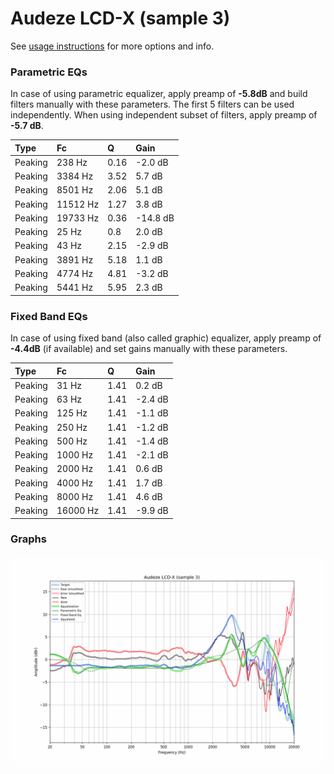 # Audeze LCD-X (sample 3)
See [usage instructions](https://github.com/jaakkopasanen/AutoEq#usage) for more options and info.

### Parametric EQs
In case of using parametric equalizer, apply preamp of **-5.8dB** and build filters manually
with these parameters. The first 5 filters can be used independently.
When using independent subset of filters, apply preamp of **-5.7 dB**.

| Type    | Fc       |    Q | Gain     |
|:--------|:---------|:-----|:---------|
| Peaking | 238 Hz   | 0.16 | -2.0 dB  |
| Peaking | 3384 Hz  | 3.52 | 5.7 dB   |
| Peaking | 8501 Hz  | 2.06 | 5.1 dB   |
| Peaking | 11512 Hz | 1.27 | 3.8 dB   |
| Peaking | 19733 Hz | 0.36 | -14.8 dB |
| Peaking | 25 Hz    | 0.8  | 2.0 dB   |
| Peaking | 43 Hz    | 2.15 | -2.9 dB  |
| Peaking | 3891 Hz  | 5.18 | 1.1 dB   |
| Peaking | 4774 Hz  | 4.81 | -3.2 dB  |
| Peaking | 5441 Hz  | 5.95 | 2.3 dB   |

### Fixed Band EQs
In case of using fixed band (also called graphic) equalizer, apply preamp of **-4.4dB**
(if available) and set gains manually with these parameters.

| Type    | Fc       |    Q | Gain    |
|:--------|:---------|:-----|:--------|
| Peaking | 31 Hz    | 1.41 | 0.2 dB  |
| Peaking | 63 Hz    | 1.41 | -2.4 dB |
| Peaking | 125 Hz   | 1.41 | -1.1 dB |
| Peaking | 250 Hz   | 1.41 | -1.2 dB |
| Peaking | 500 Hz   | 1.41 | -1.4 dB |
| Peaking | 1000 Hz  | 1.41 | -2.1 dB |
| Peaking | 2000 Hz  | 1.41 | 0.6 dB  |
| Peaking | 4000 Hz  | 1.41 | 1.7 dB  |
| Peaking | 8000 Hz  | 1.41 | 4.6 dB  |
| Peaking | 16000 Hz | 1.41 | -9.9 dB |

### Graphs
![](./Audeze%20LCD-X%20(sample%203).png)